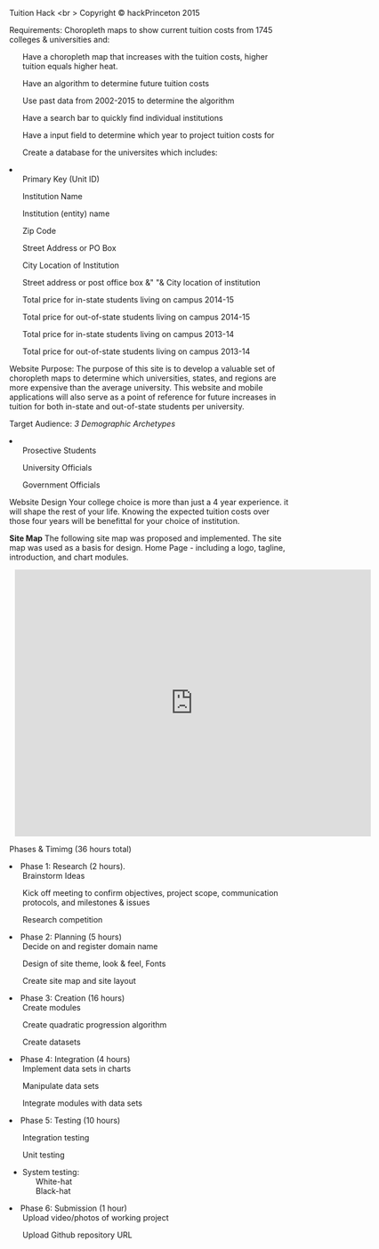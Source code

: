 Tuition Hack <br \>
Copyright &copy; hackPrinceton 2015

Requirements:
Choropleth maps to show current tuition costs from 1745 colleges & universities and:
<ul>Have a choropleth map that increases with the tuition costs, higher tuition equals higher heat.</ul>
<ul>Have an algorithm to determine future tuition costs</ul>
<ul>Use past data from 2002-2015 to determine the algorithm</ul>
<ul>Have a search bar to quickly find individual institutions</ul>
<ul>Have a input field to determine which year to project tuition costs for</ul>
<ul>Create a database for the universites which includes:</ul>
<li>
<ul>Primary Key (Unit ID)</ul>
<ul>Institution Name</ul>
<ul>Institution (entity) name</ul>
<ul>Zip Code</ul>
<ul>Street Address or PO Box</ul>
<ul>City Location of Institution</ul>
<ul>Street address or post office box &" "&  City location of institution</ul>
<ul>Total price for in-state students living on campus 2014-15 </ul>
<ul>Total price for out-of-state students living on campus 2014-15</ul>
<ul>Total price for in-state students living on campus 2013-14 </ul>
<ul>Total price for out-of-state students living on campus 2013-14</ul>
</li>

Website Purpose:
The purpose of this site is to develop a valuable set of choropleth maps to determine which universities, states, and regions are more expensive than the average university. 
This website and mobile applications will also serve as a point of reference for future increases in tuition for both in-state and out-of-state students per university.

Target Audience: 
<i>3 Demographic Archetypes</i>
<li>
<ul>Prosective Students</ul>
<ul>University Officials</ul>
<ul>Government Officials</ul>
</li>

Website Design
Your college choice is more than just a 4 year experience. it will shape the rest of your life. Knowing the expected tuition costs over those four years will be benefittal for your choice of institution. 

<b>Site Map</b>
The following site map was proposed and implemented. The site map was used as a basis for design.
Home Page - including a logo, tagline, introduction, and chart modules.
<div style="width: 640px; height: 480px; margin: 10px; position: relative;"><iframe allowfullscreen frameborder="0" style="width:640px; height:480px" src="https://www.lucidchart.com/documents/embeddedchart/83110be2-6314-4449-b424-e89fd53cdd33" id="SmgtokVgjl2W"></iframe></div>

Phases & Timimg (36 hours total)
<li>Phase 1: Research (2 hours).
<ul>Brainstorm Ideas</ul>
<ul>Kick off meeting to confirm objectives, project scope, communication protocols, and milestones & issues</ul>
<ul>Research competition</ul>
</li>
<li>Phase 2: Planning (5 hours)
<ul>Decide on and register domain name</ul>
<ul>Design of site theme, look & feel, Fonts</ul>
<ul>Create site map and site layout</ul>
</li>
<li>Phase 3: Creation (16 hours)
<ul>Create modules</ul>
<ul>Create quadratic progression algorithm</ul>
<ul>Create datasets</ul>
</li>
<li>Phase 4: Integration (4 hours)
<ul>Implement data sets in charts</ul>
<ul>Manipulate data sets</ul>
<ul>Integrate modules with data sets</ul>
<li>Phase 5: Testing (10 hours)</li>
<ul>Integration testing</ul>
<ul>Unit testing</ul>
<ul><li>System testing:
<ul>White-hat</ul>
<ul>Black-hat</ul>
</li></ul>
</li>
<li>Phase 6: Submission (1 hour)
<ul>Upload video/photos of working project</ul>
<ul>Upload Github repository URL</ul>
</li>
